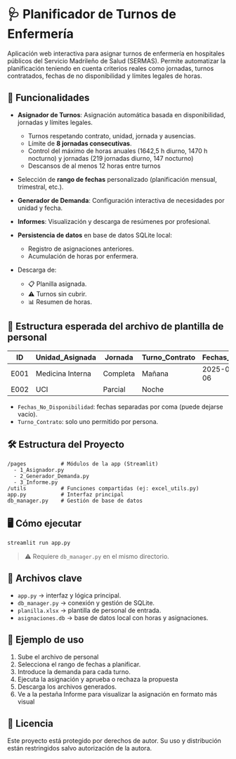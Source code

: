 
# 🩺 Planificador de Turnos de Enfermería

Aplicación web interactiva para asignar turnos de enfermería en hospitales públicos del Servicio Madrileño de Salud (SERMAS). Permite automatizar la planificación teniendo en cuenta criterios reales como jornadas, turnos contratados, fechas de no disponibilidad y límites legales de horas.

## 🚀 Funcionalidades
- **Asignador de Turnos**: Asignación automática basada en disponibilidad, jornadas y límites legales.
  - Turnos respetando contrato, unidad, jornada y ausencias.
  - Límite de **8 jornadas consecutivas**.
  - Control del máximo de horas anuales (1642,5 h diurno, 1470 h nocturno) y jornadas (219 jornadas diurno, 147 nocturno)
  - Descansos de al menos 12 horas entre turnos
- Selección de **rango de fechas** personalizado (planificación mensual, trimestral, etc.).
- **Generador de Demanda**: Configuración interactiva de necesidades por unidad y fecha.
- **Informes**: Visualización y descarga de resúmenes por profesional.

- **Persistencia de datos** en base de datos SQLite local:
  - Registro de asignaciones anteriores.
  - Acumulación de horas por enfermera.
- Descarga de:
  - 📋 Planilla asignada.
  - ⚠️ Turnos sin cubrir.
  - 📊 Resumen de horas.

## 🧾 Estructura esperada del archivo de plantilla de personal

| ID     | Unidad_Asignada | Jornada   | Turno_Contrato | Fechas_No_Disponibilidad     |
|--------|------------------|-----------|----------------|------------------------------|
| E001   | Medicina Interna | Completa  | Mañana         | 2025-01-05, 2025-01-06       |
| E002   | UCI              | Parcial   | Noche          |                              |

- `Fechas_No_Disponibilidad`: fechas separadas por coma (puede dejarse vacío).
- `Turno_Contrato`: solo uno permitido por persona.

## 🛠️ Estructura del Proyecto
```plaintext
/pages           # Módulos de la app (Streamlit)
  - 1_Asignador.py
  - 2_Generador_Demanda.py
  - 3_Informe.py
/utils           # Funciones compartidas (ej: excel_utils.py)
app.py           # Interfaz principal
db_manager.py    # Gestión de base de datos
```

## 🖥️ Cómo ejecutar

```bash
streamlit run app.py
```

> ⚠️ Requiere `db_manager.py` en el mismo directorio.

## 📂 Archivos clave

- `app.py` → interfaz y lógica principal.
- `db_manager.py` → conexión y gestión de SQLite.
- `planilla.xlsx` → plantilla de personal de entrada.
- `asignaciones.db` → base de datos local con horas y asignaciones.

## 📌 Ejemplo de uso

1. Sube el archivo de personal
2. Selecciona el rango de fechas a planificar.
3. Introduce la demanda para cada turno.
5. Ejecuta la asignación y aprueba o rechaza la propuesta
6. Descarga los archivos generados.
7. Ve a la pestaña Informe para visualizar la asignación en formato más visual

## 📃 Licencia

Este proyecto está protegido por derechos de autor. Su uso y distribución están restringidos salvo autorización de la autora.
